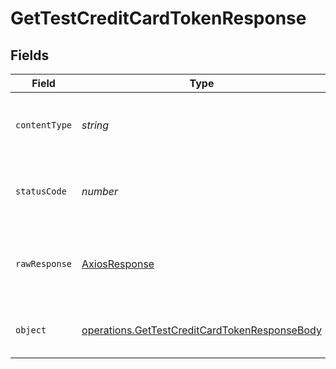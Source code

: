 # GetTestCreditCardTokenResponse


## Fields

| Field                                                                                                                 | Type                                                                                                                  | Required                                                                                                              | Description                                                                                                           |
| --------------------------------------------------------------------------------------------------------------------- | --------------------------------------------------------------------------------------------------------------------- | --------------------------------------------------------------------------------------------------------------------- | --------------------------------------------------------------------------------------------------------------------- |
| `contentType`                                                                                                         | *string*                                                                                                              | :heavy_check_mark:                                                                                                    | HTTP response content type for this operation                                                                         |
| `statusCode`                                                                                                          | *number*                                                                                                              | :heavy_check_mark:                                                                                                    | HTTP response status code for this operation                                                                          |
| `rawResponse`                                                                                                         | [AxiosResponse](https://axios-http.com/docs/res_schema)                                                               | :heavy_minus_sign:                                                                                                    | Raw HTTP response; suitable for custom response parsing                                                               |
| `object`                                                                                                              | [operations.GetTestCreditCardTokenResponseBody](../../../sdk/models/operations/gettestcreditcardtokenresponsebody.md) | :heavy_minus_sign:                                                                                                    | Successfully Fetched Credit Card Token                                                                                |
